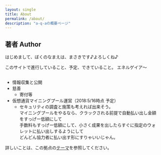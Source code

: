 ```yaml
---
layout: single
title: About
permalink: /about/
description: "a-q-aの概要ページ"
---
```

## 著者 Author
はじめまして、ぼくのなまえは、まさきです♪よろしくね♪

このサイトで進行していること、予定、できていること。
エネルゲイア〜

## 
- 情報収集と公開
- 慈善
  - 寄付等
- 仮想通貨マイニングプール運営（2018:5/16時点 予定）
  - セキュリティの調査と施策も考えれば出来そう。  
    マイニングプールをやるなら、クラックされる前提で自動払い出し金額をすっげー低額にして  
    手数料もすっげー低額にして、小さく成果を出したらすぐに指定のウォレットに払い出しするようにして  
    どんどん協力者に払い出す形にすりゃいいじゃん。

詳しいことは、この拠点の[テーマ](/themes)を参照してください。
